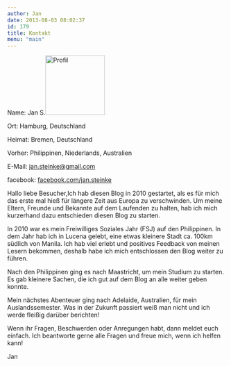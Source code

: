 ```yaml
---
author: Jan
date: 2013-08-03 08:02:37
id: 179
title: Kontakt
menu: "main"
---
```


Name: Jan S.[<img class="alignright wp-image-1152" src="https://jan-steinke.de/wordpress/wp-content/uploads/2013/08/IMG_1315-300x300.jpg" alt="Profil" width="137" height="137" />](https://jan-steinke.de/wordpress/wp-content/uploads/2013/08/IMG_1315.jpg)

Ort: Hamburg, Deutschland

Heimat: Bremen, Deutschland

Vorher: Philippinen, Niederlands, Australien

E-Mail: <jan.steinke@gmail.com>

facebook: <a href="http://facebook.com/jan.steinke" target="_blank">facebook.com/jan.steinke</a>

Hallo liebe Besucher,Ich hab diesen Blog in 2010 gestartet, als es für mich das erste mal hieß für längere Zeit aus Europa zu verschwinden. Um meine Eltern, Freunde und Bekannte auf dem Laufenden zu halten, hab ich mich kurzerhand dazu entschieden diesen Blog zu starten.

In 2010 war es mein Freiwilliges Soziales Jahr (FSJ) auf den Philippinen. In dem Jahr hab ich in Lucena gelebt, eine etwas kleinere Stadt ca. 100km südlich von Manila. Ich hab viel erlebt und positives Feedback von meinen Lesern bekommen, deshalb habe ich mich entschlossen den Blog weiter zu führen.

Nach den Philippinen ging es nach Maastricht, um mein Studium zu starten. Es gab kleinere Sachen, die ich gut auf dem Blog an alle weiter geben konnte.

Mein nächstes Abenteuer ging nach Adelaide, Australien, für mein Auslandssemester. Was in der Zukunft passiert weiß man nicht und ich werde fleißig darüber berichten!

Wenn ihr Fragen, Beschwerden oder Anregungen habt, dann meldet euch einfach. Ich beantworte gerne alle Fragen und freue mich, wenn ich helfen kann!

Jan
